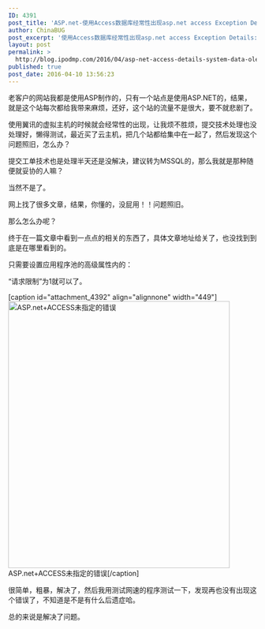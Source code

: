 ```yaml
---
ID: 4391
post_title: 'ASP.net-使用Access数据库经常性出现asp.net access Exception Details: System.Data.OleDb.OleDbException: 未指定的错误'
author: ChinaBUG
post_excerpt: '使用Access数据库经常性出现asp.net access Exception Details: System.Data.OleDb.OleDbException: 未指定的错误'
layout: post
permalink: >
  http://blog.ipodmp.com/2016/04/asp-net-access-details-system-data-oledb-oledbexception-unspecified-error-occurred-frequently-using-access-database.html
published: true
post_date: 2016-04-10 13:56:23
---
```

老客户的网站我都是使用ASP制作的，只有一个站点是使用ASP.NET的，结果，就是这个站每次都给我带来麻烦，还好，这个站的流量不是很大，要不就悲剧了。

使用翼讯的虚拟主机的时候就会经常性的出现，让我烦不胜烦，提交技术处理也没处理好，懒得测试，最近买了云主机，把几个站都给集中在一起了，然后发现这个问题照旧，怎么办？

提交工单技术也是处理半天还是没解决，建议转为MSSQL的，那么我就是那种随便就妥协的人嘛？

当然不是了。

网上找了很多文章，结果，你懂的，没屁用！！问题照旧。

那么怎么办呢？

终于在一篇文章中看到一点点的相关的东西了，具体文章地址给关了，也没找到到底是在哪里看到的。

只需要设置应用程序池的高级属性内的：

“请求限制”为1就可以了。

[caption id="attachment_4392" align="alignnone" width="449"]<a href="http://blog.ipodmp.com/wp-content/uploads/2016/04/asp-error.png" rel="attachment wp-att-4392"><img class="size-full wp-image-4392" src="http://blog.ipodmp.com/wp-content/uploads/2016/04/asp-error.png" alt="ASP.net+ACCESS未指定的错误" width="449" height="541" /></a> ASP.net+ACCESS未指定的错误[/caption]

很简单，粗暴，解决了，然后我用测试网速的程序测试一下，发现再也没有出现这个错误了，不知道是不是有什么后遗症哈。

总的来说是解决了问题。

&nbsp;

&nbsp;